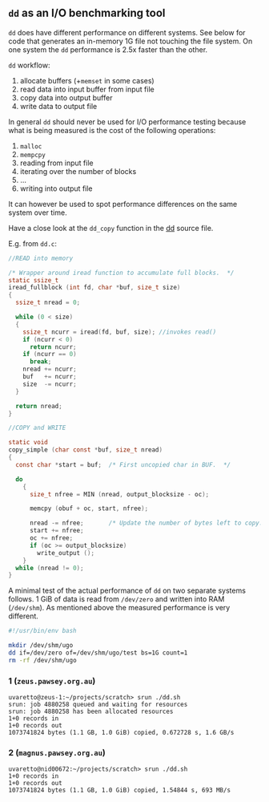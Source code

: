 ## `dd` as an I/O benchmarking tool

`dd` does have different performance on different systems.
See below for code that generates an in-memory 1G file not touching the file system.
On one system the `dd` performance is 2.5x faster than the other.

`dd` workflow:

1. allocate buffers (+`memset` in some cases)
2. read data into input buffer from input file
3. copy data into output buffer
4. write data to output file


In general `dd` should never be used for I/O performance testing because what is being
measured is the cost of the following operations:
1. `malloc`
2. `mempcpy`
3. reading from input file
4. iterating over the number of blocks
5. ...
6. writing into output file

It can however be used to spot performance differences on the same system over time.

Have a close look at the `dd_copy` function in the [dd](https://github.com/coreutils/coreutils/blob/master/src/dd.c)
source file.

E.g. from `dd.c`:

```c
//READ into memory

/* Wrapper around iread function to accumulate full blocks.  */
static ssize_t
iread_fullblock (int fd, char *buf, size_t size)
{
  ssize_t nread = 0;

  while (0 < size)
  {
    ssize_t ncurr = iread(fd, buf, size); //invokes read()
    if (ncurr < 0)
      return ncurr;
    if (ncurr == 0)
      break;
    nread += ncurr;
    buf   += ncurr;
    size  -= ncurr;
  }

  return nread;
}

//COPY and WRITE

static void
copy_simple (char const *buf, size_t nread)
{
  const char *start = buf;	/* First uncopied char in BUF.  */

  do
    {
      size_t nfree = MIN (nread, output_blocksize - oc);

      memcpy (obuf + oc, start, nfree);

      nread -= nfree;		/* Update the number of bytes left to copy. */
      start += nfree;
      oc += nfree;
      if (oc >= output_blocksize)
        write_output ();
    }
  while (nread != 0);
}
```

A minimal test of the actual performance of `dd` on two separate systems follows.
1 GiB of data is read from `/dev/zero` and written into RAM (`/dev/shm`).
As mentioned above the measured performance is very different.


```bash
#!/usr/bin/env bash

mkdir /dev/shm/ugo
dd if=/dev/zero of=/dev/shm/ugo/test bs=1G count=1
rm -rf /dev/shm/ugo
```

### 1 (`zeus.pawsey.org.au`)

```term
uvaretto@zeus-1:~/projects/scratch> srun ./dd.sh 
srun: job 4880258 queued and waiting for resources
srun: job 4880258 has been allocated resources
1+0 records in
1+0 records out
1073741824 bytes (1.1 GB, 1.0 GiB) copied, 0.672728 s, 1.6 GB/s
```

### 2 (`magnus.pawsey.org.au`)

```term
uvaretto@nid00672:~/projects/scratch> srun ./dd.sh 
1+0 records in
1+0 records out
1073741824 bytes (1.1 GB, 1.0 GiB) copied, 1.54844 s, 693 MB/s
```